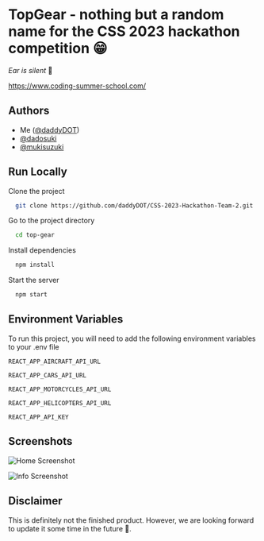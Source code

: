 
# TopGear - nothing but a random name for the CSS 2023 hackathon competition 😁

_Ear is silent_ 🤫

https://www.coding-summer-school.com/

## Authors

- Me ([@daddyDOT](https://www.github.com/daddyDOT))
- [@dadosuki](https://www.github.com/dadosuki)
- [@mukisuzuki](https://www.github.com/mukisuzuki)


## Run Locally

Clone the project

```bash
  git clone https://github.com/daddyDOT/CSS-2023-Hackathon-Team-2.git
```

Go to the project directory

```bash
  cd top-gear
```

Install dependencies

```bash
  npm install
```

Start the server

```bash
  npm start
```


## Environment Variables

To run this project, you will need to add the following environment variables to your .env file

`REACT_APP_AIRCRAFT_API_URL`

`REACT_APP_CARS_API_URL`

`REACT_APP_MOTORCYCLES_API_URL`

`REACT_APP_HELICOPTERS_API_URL`

`REACT_APP_API_KEY`

## Screenshots

![Home Screenshot](https://github.com/daddyDOT/CSS-2023-Hackathon-Team-2/blob/master/screenshots/home.png)

![Info Screenshot](https://github.com/daddyDOT/CSS-2023-Hackathon-Team-2/blob/master/screenshots/info.png)


## Disclaimer

This is definitely not the finished product. However, we are looking forward to update it some time in the future 🙂.
